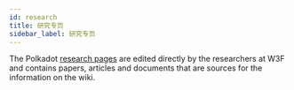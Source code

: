 ```yaml
---
id: research
title: 研究专页
sidebar_label: 研究专页
---
```


The Polkadot [research pages](https://research.polkadot.network) are edited directly by the researchers at W3F and contains papers, articles and documents that are sources for the information on the wiki.
